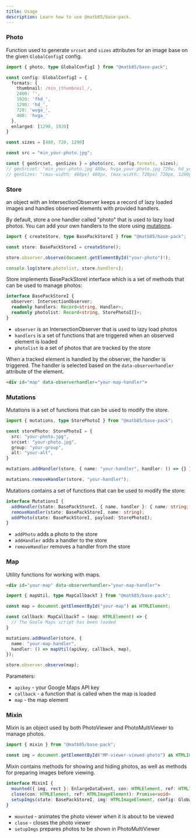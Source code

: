 ```yaml
---
title: Usage
description: Learn how to use @matb85/base-pack.
---
```


### Photo

Function used to generate `srcset` and `sizes` attributes for an image base on the given `GlobalConfigI` config.

```ts
import { photo, type GlobalConfigI } from "@matb85/base-pack";

const config: GlobalConfigI = {
  formats: {
    thumbnail: /min_|thumbnail_/,
    2400: '',
    1920: 'fhd_',
    1290: 'hd_',
    720: 'wvga_',
    480: 'hvga_'
  },
  enlarged: [1290, 1920]
}

const sizes = [480, 720, 1290]

const src = "min_your-photo.jpg";

const { genSrcset, genSizes } = photo(src, config.formats, sizes);
// genSrcset: "min_your-photo.jpg 480w, hvga_your-photo.jpg 720w, hd_your-photo.jpg 1290w"
// genSizes: "(max-width: 480px) 480px, (max-width: 720px) 720px, 1290px"
```

### Store

an object with an IntersectionObserver keeps a record of lazy loaded images and handles observed elements with provided handlers.

By default, store a one handler called "photo" that is used to lazy load photos. You can add your own handlers to the store using [mutations](#mutations).

```ts
import { createStore, type BasePackStoreI } from "@matb85/base-pack";

const store: BasePackStoreI = createStore();

store.observer.observe(document.getElementById("your-photo")!);

console.log(store.photolist, store.handlers);
```

Store implements BasePackStoreI interface which is a set of methods that can be used to manage photos:

```ts
interface BasePackStoreI {
  observer: IntersectionObserver;
  readonly handlers: Record<string, Handler>;
  readonly photolist: Record<string, StorePhotoI[]>;
}
```

- `observer` is an IntersectionObserver that is used to lazy load photos
- `handlers` is a set of functions that are triggered when an observed element is loaded
- `photolist` is a set of photos that are tracked by the store

When a tracked element is handled by the observer, the handler is triggered. The handler is selected based on the `data-observerhandler` attribute of the element.

```html
<div id="map" data-observerhandler="your-map-handler">
```

### Mutations

Mutations is a set of functions that can be used to modify the store.

```ts
import { mutations, type StorePhotoI } from "@matb85/base-pack";

const storePhoto: StorePhotoI = {
  src: "your-photo.jpg",
  srcset: "your-photo.jpg",
  group: "your-group",
  alt: "your-alt",
}

mutations.addHandler(store, { name: "your-handler", handler: () => {} });

mutations.removeHandler(store, "your-handler");
```

Mutations contains a set of functions that can be used to modify the store:

```ts
interface MutationsI {
  addHandler(state: BasePackStoreI, { name, handler }: { name: string; handler: Handler });
  removeHandler(state: BasePackStoreI, name: string);
  addPhoto(state: BasePackStoreI, payload: StorePhotoI);
}
```

- `addPhoto` adds a photo to the store
- `addHandler` adds a handler to the store
- `removeHandler` removes a handler from the store

### Map

Utility functions for working with maps.

```html
<div id="your-map" data-observerhandler="your-map-handler">
```

```ts
import { mapUtil, type MapCallbackT } from "@matb85/base-pack";

const map = document.getElementById("your-map") as HTMLElement;

const callback: MapCallbackT = (map: HTMLElement) => {
  // The Goole Maps script has been loaded
}

mutations.addHandler(store, {
  name: "your-map-handler",
  handler: () => mapUtil(apikey, callback, map),
});

store.observer.observe(map);
```

Parameters:

- `apikey` - your Google Maps API key
- `callback` - a function that is called when the map is loaded
- `map` - the map element

### Mixin

Mixin is an object used by both PhotoViewer and PhotoMultiViewer to manage photos.

```ts
import { mixin } from "@matb85/base-pack";

const img = document.getElementById("MP-viewer-viewed-photo") as HTMLImageElement;
```

Mixin contains methods for showing and hiding photos, as well as methods for preparing images before viewing.

```ts
interface MixinI {
  mounted({ img, rect }: EnlargeDataEvent, con: HTMLElement, ref: HTMLImageElement, config: GlobalConfigI): Promise<void>;
  close(con: HTMLElement, ref: HTMLImageElement): Promise<void>
  setupImgs(state: BasePackStoreI, img: HTMLImageElement, config: GlobalConfigI)
}
```

- `mounted` - animates the photo viewer when it is about to be viewed
- `close` - closes the photo viewer
- `setupImgs` prepares photos to be shown in PhotoMultiViewer
